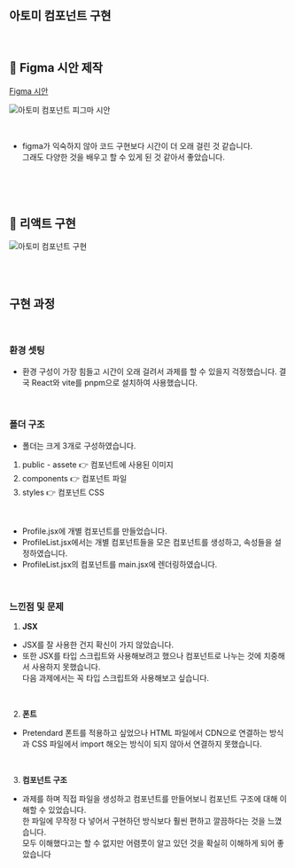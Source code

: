 ## 아토미 컴포넌트 구현

<br/>

## 📌 Figma 시안 제작

[Figma 시안](https://www.figma.com/design/HNZN3IHM0oOe506HB2cZE9/%EC%95%84%ED%86%A0%EB%AF%B8-%EC%BB%B4%ED%8F%AC%EB%84%8C%ED%8A%B8-%ED%94%BC%EA%B7%B8%EB%A7%88-%EC%8B%9C%EC%95%88?node-id=0-1&t=UjBzWpt8LzkXq4TV-1)

![아토미 컴포넌트 피그마 시안](https://github.com/user-attachments/assets/32d548ac-f150-48d3-995a-758f61d8b03e)

<br/>

- figma가 익숙하지 않아 코드 구현보다 시간이 더 오래 걸린 것 같습니다. <br/>
그래도 다양한 것을 배우고 할 수 있게 된 것 같아서 좋았습니다. 

<br/><br/><br/>

## 📌 리액트 구현

![아토미 컴포넌트 구현](https://github.com/user-attachments/assets/d01c6658-5e04-49fd-b97d-32ab3ed0b5e9)

<br/><br/>


## 구현 과정

<br/>

### 환경 셋팅

- 환경 구성이 가장 힘들고 시간이 오래 걸려서 과제를 할 수 있을지 걱정했습니다.
결국 React와 vite를 pnpm으로 설치하여 사용했습니다. 

<br/>


### 폴더 구조
- 폴더는 크게 3개로 구성하였습니다.
1. public - assete 👉 컴포넌트에 사용된 이미지
2. components 👉 컴포넌트 파일
3. styles 👉 컴포넌트 CSS

<br/>

- Profile.jsx에 개별 컴포넌트를 만들었습니다. <br/>
- ProfileList.jsx에서는 개별 컴포넌트들을 모은 컴포넌트를 생성하고, 속성들을 설정하였습니다. <br/>
- ProfileList.jsx의 컴포넌트를 main.jsx에 렌더링하였습니다. <br/>

<br/>

### 느낀점 및 문제
1. **JSX**
- JSX를 잘 사용한 건지 확신이 가지 않았습니다. <br/>
- 또한 JSX를 타입 스크립트와 사용해보려고 했으나 컴포넌트로 나누는 것에 치중해서 사용하지 못했습니다. <br/>
다음 과제에서는 꼭 타입 스크립트와 사용해보고 싶습니다.
<br/>

2. **폰트**
- Pretendard 폰트를 적용하고 싶었으나 HTML 파일에서 CDN으로 연결하는 방식과 CSS 파일에서 import 해오는 방식이 되지 않아서 연결하지 못했습니다.

<br/>

3. **컴포넌트 구조**
- 과제를 하며 직접 파일을 생성하고 컴포넌트를 만들어보니 컴포넌트 구조에 대해 이해할 수 있었습니다. <br/>
한 파일에 무작정 다 넣어서 구현하던 방식보다 훨씬 편하고 깔끔하다는 것을 느꼈습니다. <br/>
모두 이해했다고는 할 수 없지만 어렴풋이 알고 있던 것을 확실히 이해하게 되어 좋았습니다


<br/><br/>
